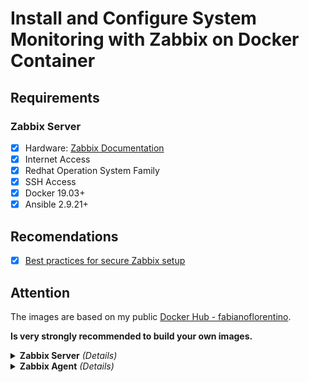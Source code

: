 # **Install and Configure System Monitoring with Zabbix on Docker Container**

## **Requirements**

### **Zabbix Server**

* [x] Hardware: [Zabbix Documentation](https://www.zabbix.com/documentation/5.0/manual/installation/requirements)
* [x] Internet Access
* [x] Redhat Operation System Family
* [x] SSH Access
* [x] Docker 19.03+
* [x] Ansible 2.9.21+

## **Recomendations**

* [x] [Best practices for secure Zabbix setup](https://www.zabbix.com/documentation/5.0/manual/installation/requirements/best_practices)

## **Attention**

The images are based on my public [Docker Hub - fabianoflorentino](https://hub.docker.com/u/fabianoflorentino).

**Is very strongly recommended to build your own images.**

<details>
  <summary><b>Zabbix Server</b> <em>(Details)</em></summary>

Create new inventory:

```shell
cd inventories
cp sample <NEW INVENTORY>
```

#### **Inventory File**

Edit the file **hosts.yml** on **\<NEW INVENTORY>**

```yaml
---
all:
  vars:
    zabbix_web_server_name: "LAB ZABBIX SERVER" # Name of the Zabbix web server
    zabbix_server_ip:                           # IP of the Zabbix server
    zabbix_agent_port:                          # Port of the Zabbix agent
    mysql_zbx_db_pwd: ""                        # Password of the Zabbix database
    mysql_root_pwd: ""                          # Password of the root user of the MySQL server
  hosts:
    zabbix-server:
      ansible_host:                             # IP of the Zabbix server
  children:
    server:
      hosts:                                    # List of hosts for the Zabbix server
        zabbix-server:
    agent_linux:                                # List of hosts for the Zabbix agent on Linux
      hosts:
    agent_windows:                              # List of hosts for the Zabbix agent on Windows
      hosts:
```

#### **Test the Inventory File**

```shell
ansible -i inventories/lab/hosts.yml zabbix-server -u root -k -m ping
SSH password: 

zabbix-server | SUCCESS => {
    "ansible_facts": {
        "discovered_interpreter_python": "/usr/bin/python"
    },
    "changed": false,
    "ping": "pong"
}
```

#### **Install Zabbix Server**

```shell
ansible-playbook -i inventories/lab/hosts.yml -u root -k zabbix-server.yml
```

![img0](./docs/img/img0.png)

#### **idempotent**

This playbook will not be executed again if the log files already exist.

The logs file are:

* **/tmp/aix_check.log**
* **/tmp/hostid_check.log**
* **/tmp/ssl_check.log**
* **/tmp/zabbix_custom.log**
* **/tmp/zbx_hostgroup.out**

#### **Roles**

#### **common**

* [x] Ajustando o Hostname
* [x] Atualizando /etc/hosts
* [x] Habilitando IP Forward
* [x] Atulizando o Sistema
* [x] Instalando pacotes essenciais
* [x] Modulo Pip
* [x] Verificando pre requisitos
* [x] Verificando se o repositorio Docker existe
* [x] Habilitando o repositorio do Docker
* [x] Instalando o Docker
* [x] Habilitando o Servico do Docker

#### **mysql**

* [x] Verificando se o container existe
* [x] Download da imagem
* [x] Criando Network
* [x] Criando volume
* [x] Iniciando o Container

#### **server**

* [x] Verificando se o container existe
* [x] Download da imagem
* [x] Criando volume
* [x] Iniciando o Container (server)
* [x] Zabbix Agent
* [x] Iniciando o Container (agent)

#### **web**

* [x] Verificando se o container existe (web)
* [x] Download da imagem (web)
* [x] Criando volume (web)
* [x] Iniciando o Container (web)

#### **grafana**

* [x] Verificando se o container existe (grafana)
* [x] Download da imagem (grafana)
* [x] Iniciando o Container (grafana)

#### **custom**

* [x] Aguardando o Zabbix Web
* [x] Zabbix Custom - Verificando as customizações do Zabbix
* [x] Token - Copiando o script para gerar o token
* [x] Token - Gerando um token de autenticação
* [x] Token - Removendo Scripts Temporários de Customização
* [x] HostID - Copiando o script para gerar o hostid
* [x] HostID - Gerando um token de autenticação
* [x] HostID - Removendo Scripts Temporários de Customização
* [x] Slack Alerts - Disponibilizando Scripts
* [x] Slack Alerts - Copiando o script para o zabbix server
* [x] Slack Alerts - Criando Media para Alerta
* [x] Slack Alerts - Removendo Scripts Temporários
* [x] Resultado da criação do Slack Alert
* [x] Slack Alerts - Configurando log
* [x] Slack Alerts - Gerando log
* [x] Auto Registro Linux - Copiando o script para gerar o auto regitro
* [x] Auto Registro Linux - Criando Auto Registro de Servidores Linux
* [x] Auto Registro Linux - Resultado da criação do Auto Registro de Servidores Linux
* [x] Auto Registro Linux - Removendo Scripts Temporários
* [x] Auto Registro Windows - Copiando o script para gerar o auto regitro
* [x] Auto Registro Windows - Criando Auto Registro de Servidores Windows
* [x] Resultado da criação do Auto Registro de Servidores Windows no Zabbix
* [x] Auto Registro Windows - Removendo Scripts Temporários de Customização
* [x] Reporte de Problemas - Copiando o script para gerar o reporte de problemas
* [x] Reporte de Problemas - Criando Slack Reporte de Problemas
* [x] Resultado da criação do Slack Report de Problema
* [x] Reporte de Problemas - Removendo Scripts Temporários
* [x] SSL Check - Disponibilizando Scripts
* [x] SSL Check - Copiando os scripts para o zabbix server
* [x] SSL Check - Removendo Scripts Temporários de Customização
* [x] SSL Check - Configurando log
* [x] SSL Check - Gerando log
* [x] Criação de Item - Copiando Script Adapterfail
* [x] Criação de Item - Criando o Item Adapterfail
* [x] Criação de Item - Resultado da criação do Adapterfail
* [x] Criação de Item - Configurando log
* [x] Criação de Item - Copiando Script Bootlist
* [x] Criação de Item - Resultado da criação do Bootlist
* [x] Criação de Item - Configurando log
* [x] Criação de Item - Gerando log
* [x] Criação de Item - Removendo Scripts Adapterfail
* [x] Criação de Item - Removendo Scripts Bootlist
* [x] HostID - Configurando log
* [x] Removendo Primeiro Registro Zabbix server - Copiando Script
* [x] Removendo Primeiro Registro Zabbix server - Deletando o Primeiro Registro "Zabbix server"
* [x] Removendo Primeiro Registro Zabbix server - Resultado da remoção
* [x] HostID - Removendo Scripts zbx_del_first_zbxsrv

## **Screenshots**

![img1](./docs/img/img1.png)
![img2](./docs/img/img2.png)
![img3](./docs/img/img3.png)
![img4](./docs/img/img4.png)
![img5](./docs/img/img5.png)
![img6](./docs/img/img6.png)

</details>

<details>
    <summary><b>Zabbix Agent</b> <em>(Details)</em></summary>
</details>
